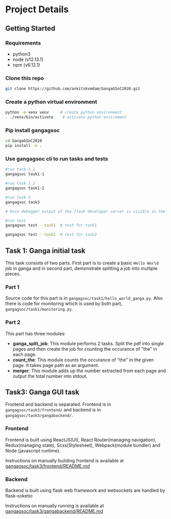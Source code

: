 # Project Details

## Getting Started

### Requirements
- python3
- node (v12.13.1)
- npm (v6.12.1)

### Clone this repo
```bash
git clone https://github.com/ankitskvmdam/GangaGSoC2020.git
```

### Create a python virtual environment

```bash
python -m venv venv     # create python environment
. ./venv/bin/activate    # activate python enviroment
```

### Pip install gangagsoc

```bash
cd GangaGSoC2020
pip install -e .
```


### Use gangagsoc cli to run tasks and tests

```bash
#run task 1_1
gangagsoc task1-1

#run task 1_2
gangagsoc task1-2

#run task 3
gangagsoc task3

# Once debugger output of the flask developer server is visible in the terminal, visit http://localhost:8080 

#run test
gangagsoc test --task1  # test for task1

gangagsoc test --task2  # test for task2
```

## Task 1: Ganga initial task

This task consists of two parts. First part is to create a basic `Hello World` job in ganga and in second part, demonstrate splitting a job into multiple pieces.

### Part 1
Source code for this part is in `gangagsoc/task1/hello_world_ganga.py`.
Also there is code for monitoring which is used by both part, `gangagsoc/task1/monitoring.py`.

### Part 2
This part has three modules:
* **ganga_split_job**: This module performs 2 tasks. Split the pdf into single pages and then create the job for counting the occurance of "the" in each page.
* **count_the**: This module counts the occurance of "the" in the given page. It takes page path as an argument.
* **merger**: This module adds up the number extracted from each page and output the total number into stdout.

## Task3: Ganga GUI task
Frontend and backend is separated. Frontend is in `gangagsoc/task3/frontend/` and backend is in `gangagsoc/task3/gangabackend/`.

### Frontend
Frontend is built using ReactJS(UI), React Router(managing navigation), Redux(managing state), Scss(Stylesheet), Webpack(module bundler) and Node (javascript runtime).

Instructions on manually building frontend is available at [gangagsoc/task3/frontend/README.md](https://github.com/ankitskvmdam/GangaGSoC2020/blob/master/gangagsoc/task3/frontend/README.md)

### Backend
Backend is built using flask web framework and websockets are handled by flask-soketio

Instructions on manually running is available at [gangagsoc/task3/gangabackend/README.md](https://github.com/ankitskvmdam/GangaGSoC2020/blob/master/gangagsoc/task3/gangabackend/README.md)
